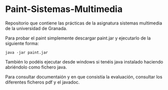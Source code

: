 # Paint-Sistemas-Multimedia

Repositorio que contiene las prácticas de la asignatura sistemas multimedia de la universidad de Granada.

Para probar el paint simplemente descargar paint.jar y ejecutarlo de la siguiente forma:

`java -jar paint.jar`

También lo podéis ejecutar desde windows si tenéis java instalado haciendo abriéndolo como fichero java.

Para consultar documentaión y en que consistía la evaluación, consultar los diferentes ficheros pdf y el javadoc.
